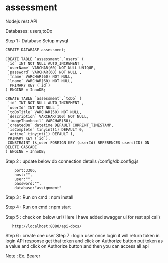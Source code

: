 # assessment
Nodejs rest API

Databases: users,toDo

Step 1 : Database Setup mysql 

	CREATE DATABASE assessment;

	CREATE TABLE `assessment`.`users` ( 
	 `id` INT NOT NULL AUTO_INCREMENT ,
	 `userName` VARCHAR(60) NOT NULL UNIQUE, 
	 `password` VARCHAR(60) NOT NULL ,
	 `fname` VARCHAR(60) NOT NULL,
	 `lname` VARCHAR(60) NOT NULL,
	  PRIMARY KEY (`id`)
	) ENGINE = InnoDB;

	CREATE TABLE `assessment`.`toDo` (
	 `id` INT NOT NULL AUTO_INCREMENT ,
	 `userId` INT NOT NULL ,
	 `toDoTitle` VARCHAR(50) NOT NULL,
	 `description` VARCHAR(100) NOT NULL,
	 `imageThumbnail` VARCHAR(50),
	 `createdOn` datetime DEFAULT CURRENT_TIMESTAMP,
	 `isComplete` tinyint(1) DEFAULT 0,
	 `active` tinyint(1) DEFAULT 1,
	 PRIMARY KEY (`id`),
	 CONSTRAINT fk_user FOREIGN KEY (userId) REFERENCES users(ID) ON DELETE CASCADE
	) ENGINE = InnoDB;	

Step 2 : update below db connection details 
        /config/db.config.js
	
	    port:3306,
	    host:"",
	    user:"",
	    password:"",
	    database:"assignment"


Step 3 : Run on cmd : npm install

Step 4 : Run on cmd : npm start

Step 5 : check on below url (Here i have added swagger ui for rest api call)
	
       http://localhost:8080/api-docs/

Step 6 : create one user 
Step 7 : login user once login it will return token in login API response get that token and click on Authorize button put token as a value and click on Authorize button and then you can access all api 

Note : Ex. Bearer <token>





 
